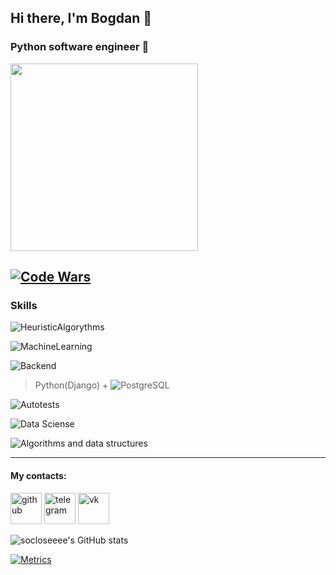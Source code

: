 ## Hi there, I'm Bogdan 👋

### Python software engineer 🐍

<div id="header">
  <img src="https://user-images.githubusercontent.com/65871712/225760628-ece2bb25-c3c9-4c1b-a1c2-d2615ec1eb89.gif" width="300"/>
</div>

[![Code Wars](https://www.codewars.com/users/socloseeee/badges/large)](https://www.codewars.com/users/socloseeee/)
---
### Skills

![HeuristicAlgorythms](https://img.shields.io/badge/HEURISTIC%20ALGORYTHMS-yellow?style=for-the-badge&logo=github&logoColor=white)

![MachineLearning](https://img.shields.io/badge/MACHINE%20LEARNING-lightgrey?style=for-the-badge&logo=anaconda&logoColor=green)

![Backend](https://img.shields.io/badge/BACKEND-red?style=for-the-badge&logo=python&logoColor=white)
>Python(Django) + ![PostgreSQL](https://img.shields.io/badge/PostgreSQL-316192?logo=postgresql&logoColor=white)

![Autotests](https://img.shields.io/badge/AUTOTESTS-informational?style=for-the-badge&logo=PyTest&logoColor=white)

![Data Sciense](https://img.shields.io/badge/DATA%20SCIENCE-orange?style=for-the-badge&logo=jupyter&logoColor=white)

![Algorithms and data structures](https://img.shields.io/badge/ALGORITHMS%20AND%20DATA%20STRUCTURES-blue?style=for-the-badge&logo=coursera&logoColor=white)

---

#### My contacts:

[<img src='https://cdn.jsdelivr.net/npm/simple-icons@3.0.1/icons/github.svg' alt='github' height='50'>](https://github.com/socloseeee)
[<img src='https://cdn.jsdelivr.net/npm/simple-icons@3.0.1/icons/telegram.svg' alt='telegram' height='50'>](https://t.me/socloseeee)
[<img src='https://cdn.jsdelivr.net/npm/simple-icons@3.0.1/icons/vk.svg' alt='vk' height='50'>](https://vk.com/socloseeee)  

![socloseeee's GitHub stats](https://github-readme-stats.vercel.app/api?username=socloseeee&theme=tokyonight&show_icons=true)

[![Metrics](https://metrics.lecoq.io/socloseeee?template=classic&base.activity=0&base.community=0&base.metadata=0&isocalendar=1&base=header%2C%20activity%2C%20community%2C%20repositories%2C%20metadata&base.indepth=false&base.hireable=false&base.skip=false&isocalendar=false&isocalendar.duration=half-year&config.timezone=Europe%2FMoscow)](https://metrics.lecoq.io/insights/socloseeee)
